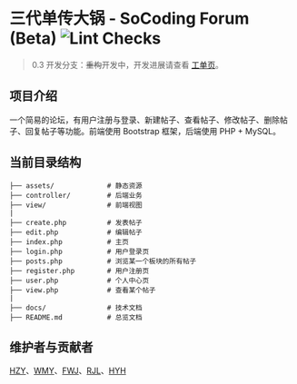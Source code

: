 # 三代单传大锅 - SoCoding Forum (Beta) ![Lint Checks](https://github.com/bobby285271/SoCoding2019-forum/workflows/Lint%20Checks/badge.svg)

> 0.3 开发分支：~~重构~~开发中，开发进展请查看 [工单页](https://github.com/bobby285271/SoCoding2019-forum/projects/)。

## 项目介绍
一个简易的论坛，有用户注册与登录、新建帖子、查看帖子、修改帖子、删除帖子、回复帖子等功能。前端使用 Bootstrap 框架，后端使用 PHP + MySQL。

## 当前目录结构

```
├── assets/             # 静态资源
├── controller/         # 后端业务
├── view/               # 前端视图
|
├── create.php          # 发表帖子
├── edit.php            # 编辑帖子
├── index.php           # 主页
├── login.php           # 用户登录页
├── posts.php           # 浏览某一个板块的所有帖子
├── register.php        # 用户注册页
├── user.php            # 个人中心页
├── view.php            # 查看某个帖子
|
├── docs/               # 技术文档
├── README.md           # 总览文档
```

## 维护者与贡献者
[HZY](https://github.com/Quantum-Revolution)、[WMY](https://github.com/greatmove)、[FWJ](https://github.com/Feng-Wenjun)、[RJL](https://github.com/bobby285271)、[HYH](https://github.com/Meta-phy)
